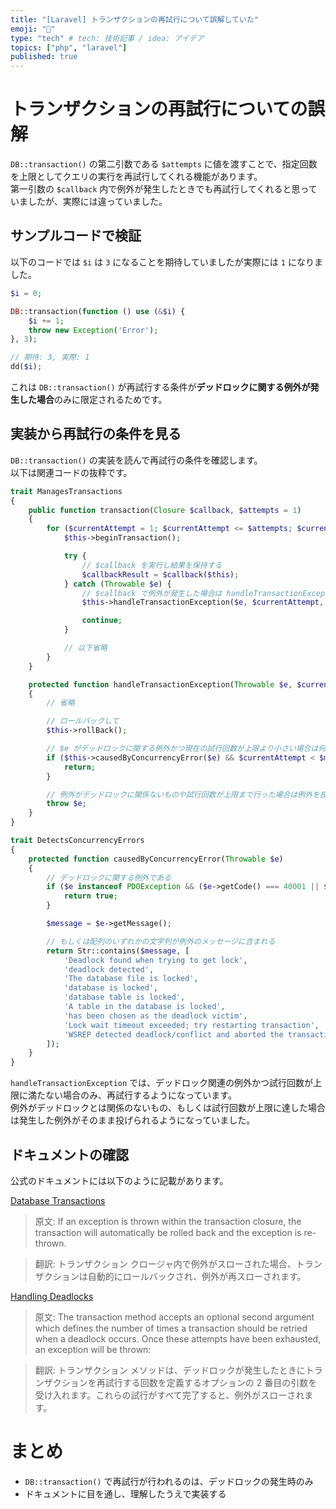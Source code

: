```yaml
---
title: "[Laravel] トランザクションの再試行について誤解していた"
emoji: "📑"
type: "tech" # tech: 技術記事 / idea: アイデア
topics: ["php", "laravel"]
published: true
---
```


# トランザクションの再試行についての誤解

`DB::transaction()` の第二引数である `$attempts` に値を渡すことで、指定回数を上限としてクエリの実行を再試行してくれる機能があります。  
第一引数の `$callback` 内で例外が発生したときでも再試行してくれると思っていましたが、実際には違っていました。

## サンプルコードで検証

以下のコードでは `$i` は `3` になることを期待していましたが実際には `1` になりました。

```php
$i = 0;

DB::transaction(function () use (&$i) {
    $i += 1;
    throw new Exception('Error');
}, 3);

// 期待: 3, 実際: 1
dd($i);
```

これは `DB::transaction()` が再試行する条件が**デッドロックに関する例外が発生した場合**のみに限定されるためです。

## 実装から再試行の条件を見る

`DB::transaction()` の実装を読んで再試行の条件を確認します。  
以下は関連コードの抜粋です。

```php
trait ManagesTransactions
{
    public function transaction(Closure $callback, $attempts = 1)
    {
        for ($currentAttempt = 1; $currentAttempt <= $attempts; $currentAttempt++) {
            $this->beginTransaction();

            try {
                // $callback を実行し結果を保持する
                $callbackResult = $callback($this); 
            } catch (Throwable $e) {
                // $callback で例外が発生した場合は handleTransactionException が呼ばれる
                $this->handleTransactionException($e, $currentAttempt, $attempts);

                continue;
            }

            // 以下省略
        }
    }

    protected function handleTransactionException(Throwable $e, $currentAttempt, $maxAttempts)
    {
        // 省略

        // ロールバックして
        $this->rollBack();

        // $e がデッドロックに関する例外かつ現在の試行回数が上限より小さい場合は何もせず抜ける
        if ($this->causedByConcurrencyError($e) && $currentAttempt < $maxAttempts) {
            return;
        }

        // 例外がデッドロックに関係ないものや試行回数が上限まで行った場合は例外を投げる
        throw $e;
    }
}

trait DetectsConcurrencyErrors
{
    protected function causedByConcurrencyError(Throwable $e)
    {
        // デッドロックに関する例外である
        if ($e instanceof PDOException && ($e->getCode() === 40001 || $e->getCode() === '40001')) {
            return true;
        }

        $message = $e->getMessage();

        // もしくは配列のいずれかの文字列が例外のメッセージに含まれる
        return Str::contains($message, [
            'Deadlock found when trying to get lock',
            'deadlock detected',
            'The database file is locked',
            'database is locked',
            'database table is locked',
            'A table in the database is locked',
            'has been chosen as the deadlock victim',
            'Lock wait timeout exceeded; try restarting transaction',
            'WSREP detected deadlock/conflict and aborted the transaction. Try restarting the transaction',
        ]);
    }
}
```

`handleTransactionException` では、デッドロック関連の例外かつ試行回数が上限に満たない場合のみ、再試行するようになっています。  
例外がデッドロックとは関係のないもの、もしくは試行回数が上限に達した場合は発生した例外がそのまま投げられるようになっていました。

## ドキュメントの確認

公式のドキュメントには以下のように記載があります。

[Database Transactions](https://laravel.com/docs/11.x/database#database-transactions)

> 原文:
> If an exception is thrown within the transaction closure, the transaction will automatically be rolled back and the exception is re-thrown. 

> 翻訳:
> トランザクション クロージャ内で例外がスローされた場合、トランザクションは自動的にロールバックされ、例外が再スローされます。

[Handling Deadlocks](https://laravel.com/docs/11.x/database#handling-deadlocks)

> 原文:
> The transaction method accepts an optional second argument which defines the number of times a transaction should be retried when a deadlock occurs. Once these attempts have been exhausted, an exception will be thrown:

> 翻訳:
> トランザクション メソッドは、デッドロックが発生したときにトランザクションを再試行する回数を定義するオプションの 2 番目の引数を受け入れます。これらの試行がすべて完了すると、例外がスローされます。

# まとめ

- `DB::transaction()` で再試行が行われるのは、デッドロックの発生時のみ
- ドキュメントに目を通し、理解したうえで実装する
